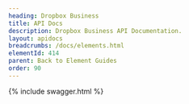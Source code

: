 ```yaml
---
heading: Dropbox Business
title: API Docs
description: Dropbox Business API Documentation.
layout: apidocs
breadcrumbs: /docs/elements.html
elementId: 414
parent: Back to Element Guides
order: 90
---
```


{% include swagger.html %}
